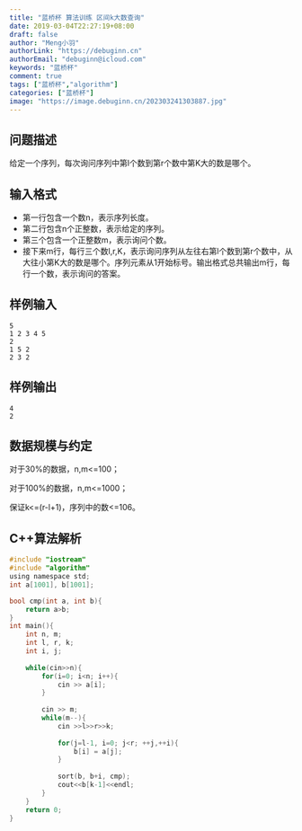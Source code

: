 ```yaml
---
title: "蓝桥杯 算法训练 区间k大数查询"
date: 2019-03-04T22:27:19+08:00
draft: false
author: "Meng小羽"
authorLink: "https://debuginn.cn"
authorEmail: "debuginn@icloud.com"
keywords: "蓝桥杯"
comment: true
tags: ["蓝桥杯","algorithm"]
categories: ["蓝桥杯"]
image: "https://image.debuginn.cn/202303241303887.jpg"
---
```


## 问题描述

给定一个序列，每次询问序列中第l个数到第r个数中第K大的数是哪个。

## 输入格式

- 第一行包含一个数n，表示序列长度。
- 第二行包含n个正整数，表示给定的序列。
- 第三个包含一个正整数m，表示询问个数。 
- 接下来m行，每行三个数l,r,K，表示询问序列从左往右第l个数到第r个数中，从大往小第K大的数是哪个。序列元素从1开始标号。输出格式总共输出m行，每行一个数，表示询问的答案。

## 样例输入

```shell
5
1 2 3 4 5
2
1 5 2
2 3 2
```

## 样例输出

```shell
4
2
```

## 数据规模与约定

对于30%的数据，n,m<=100；

对于100%的数据，n,m<=1000；

保证k<=(r-l+1)，序列中的数<=106。

## C++算法解析

```c
#include "iostream"
#include "algorithm"
using namespace std;
int a[1001], b[1001];

bool cmp(int a, int b){
	return a>b;
} 
int main(){
	int n, m;
	int l, r, k;
	int i, j;
	
	while(cin>>n){
		for(i=0; i<n; i++){
			cin >> a[i];
		}
		
		cin >> m;
		while(m--){
			cin >>l>>r>>k;
			
			for(j=l-1, i=0; j<r; ++j,++i){
				b[i] = a[j];
			}
			
			sort(b, b+i, cmp);
			cout<<b[k-1]<<endl;
		}
	}
	return 0;
}
```